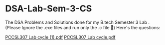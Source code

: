 # DSA-Lab-Sem-3-CS
The DSA Problems and Solutions done for my B.tech Semester 3 Lab . (Please Ignore the .exe files and run only the .c file 🙂)
Here's the questions: 

[PCCSL307 Lab cycle (1).pdf](https://github.com/user-attachments/files/21514727/PCCSL307.Lab.cycle.1.pdf)
[PCCSL307 Lab cycle.pdf](https://github.com/user-attachments/files/21514730/PCCSL307.Lab.cycle.pdf)
